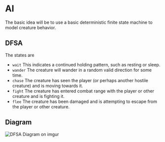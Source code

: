 # AI
The basic idea will be to use a basic deterministic finite state machine to model creature behavior.
## DFSA
The states are
* `wait`
    This indicates a continued holding pattern, such as resting or sleep.
* `wander`
    The creature will wander in a random valid direction for some time.
* `chase`
    The creature has seen the player (or perhaps another hostile creature) and is moving towards it.
* `fight`
    The creature has entered combat range with the player or other creature and is fighting it.
* `flee`
    The creature has been damaged and is attempting to escape from the player or other creature.
## Diagram
![DFSA Diagram on imgur](https://i.imgur.com/ywUEVXQ.png)